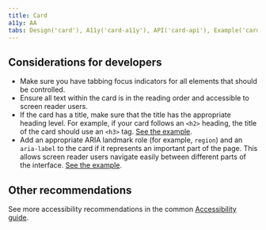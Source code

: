 ```yaml
---
title: Card
a11y: AA
tabs: Design('card'), A11y('card-a11y'), API('card-api'), Example('card-code'), Changelog('card-changelog')
---
```


## Considerations for developers

- Make sure you have tabbing focus indicators for all elements that should be controlled.
- Ensure all text within the card is in the reading order and accessible to screen reader users.
- If the card has a title, make sure that the title has the appropriate heading level. For example, if your card follows an `<h2>` heading, the title of the card should use an `<h3>` tag. [See the example](./card-code#basic-example).
- Add an appropriate ARIA landmark role (for example, `region`) and an `aria-label` to the card if it represents an important part of the page. This allows screen reader users navigate easily between different parts of the interface. [See the example](./card-code#basic-example).

## Other recommendations

See more accessibility recommendations in the common [Accessibility guide](/core-principles/a11y/a11y).
